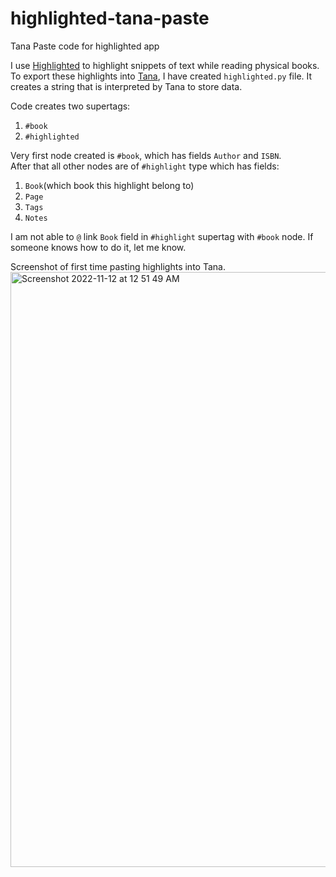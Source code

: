 # highlighted-tana-paste
Tana Paste code for highlighted app

I use [Highlighted](https://highlighted.app/) to highlight snippets of text while reading physical books. To export these highlights into [Tana](https://tana.inc/), I have created `highlighted.py` file. It creates a string that is interpreted by Tana to store data.

Code creates two supertags:
1. `#book`
2. `#highlighted`

Very first node created is `#book`, which has fields `Author` and `ISBN`.<br>
After that all other nodes are of `#highlight` type which has fields:
1. `Book`(which book this highlight belong to)
2. `Page`
3. `Tags`
4. `Notes`<br>

I am not able to `@` link `Book` field in `#highlight` supertag with `#book` node. If someone knows how to do it, let me know.

Screenshot of first time pasting highlights into Tana.
<img width="952" alt="Screenshot 2022-11-12 at 12 51 49 AM" src="https://user-images.githubusercontent.com/8711912/201459543-25c16a13-fec3-4fea-8e65-0be2bb1ce5d0.png">
